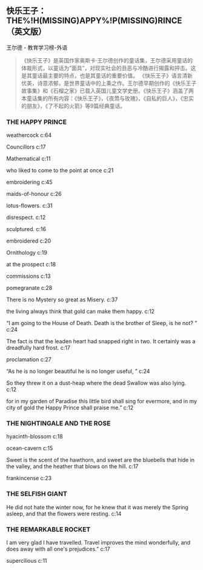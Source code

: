 ## 快乐王子：THE%!H(MISSING)APPY%!P(MISSING)RINCE（英文版）

王尔德  -  教育学习榜-外语

> 《快乐王子》是英国作家奥斯卡·王尔德创作的童话集，王尔德采用童话的体裁形式，以童话为“面具”，对现实社会的丑恶与冷酷进行揭露和抨击。这是其童话最主要的特点，也是其童话的重要价值。 《快乐王子》语言清新优美，诗意浓郁，是世界童话中的上乘之作。王尔德早期创作的《快乐王子故事集》和《石榴之家》已载入英国儿童文学史册。《快乐王子》涵盖了两本童话集的所有内容：《快乐王子》，《夜莺与玫瑰》，《自私的巨人》，《忠实的朋友》，《了不起的火箭》等9篇经典童话。


### THE HAPPY PRINCE

weathercock c:64

Councillors c:17

Mathematical c:11

who liked to come to the point at once c:21

embroidering c:45

maids-of-honour c:26

lotus-flowers. c:31

disrespect. c:12

sculptured. c:16

embroidered c:20

Ornithology c:19

at the prospect c:18

commissions c:13

pomegranate c:28

There is no Mystery so great as Misery. c:37

the living always think that gold can make them happy. c:12

“I am going to the House of Death. Death is the brother of Sleep, is he not? ” c:24

The fact is that the leaden heart had snapped right in two. It certainly was a dreadfully hard frost. c:17

proclamation c:27

“As he is no longer beautiful he is no longer useful, ” c:24

So they threw it on a dust-heap where the dead Swallow was also lying. c:12

for in my garden of Paradise this little bird shall sing for evermore, and in my city of gold the Happy Prince shall praise me.” c:12

### THE NIGHTINGALE AND THE ROSE

hyacinth-blossom c:18

ocean-cavern c:15

Sweet is the scent of the hawthorn, and sweet are the bluebells that hide in the valley, and the heather that blows on the hill.  c:17

frankincense c:23

### THE SELFISH GIANT

He did not hate the winter now, for he knew that it was merely the Spring asleep, and that the flowers were resting. c:14

### THE REMARKABLE ROCKET

I am very glad I have travelled. Travel improves the mind wonderfully, and does away with all one's prejudices.” c:17

supercilious c:11